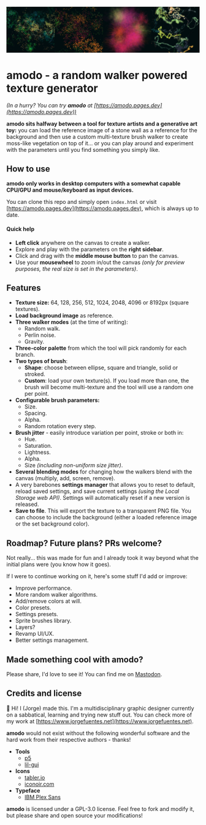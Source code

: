 ![amodo banner](./amodo_banner.jpg)
# amodo - a random walker powered texture generator

*(In a hurry? You can try **amodo** at [https://amodo.pages.dev](https://amodo.pages.dev))*

**amodo sits halfway between a tool for texture artists and a generative art toy:** you can load the reference image of a stone wall as a reference for the background and then use a custom multi-texture brush walker to create moss-like vegetation on top of it... or you can play around and experiment with the parameters until you find something you simply like.

## How to use
**amodo only works in desktop computers with a somewhat capable CPU/GPU and mouse/keyboard as input devices.**

You can clone this repo and simply open `index.html` or visit [https://amodo.pages.dev](https://amodo.pages.dev), which is always up to date.

#### Quick help
- **Left click** anywhere on the canvas to create a walker.
- Explore and play with the parameters on the **right sidebar**.
- Click and drag with the **middle mouse button** to pan the canvas.
- Use your **mousewheel** to zoom in/out the canvas *(only for preview purposes, the real size is set in the parameters)*.

## Features
- **Texture size:** 64, 128, 256, 512, 1024, 2048, 4096 or 8192px (square textures).
- **Load background image** as reference.
- **Three walker modes** (at the time of writing):
    - Random walk.
    - Perlin noise.
    - Gravity.
- **Three-color palette** from which the tool will pick randomly for each branch.
- **Two types of brush**:
    - **Shape**: choose between ellipse, square and triangle, solid or stroked.
    - **Custom**: load your own texture(s). If you load more than one, the brush will become multi-texture and the tool will use a random one per point.
- **Configurable brush parameters:**
    - Size.
    - Spacing.
    - Alpha.
    - Random rotation every step.
- **Brush jitter** - easily introduce variation per point, stroke or both in:
    - Hue.
    - Saturation.
    - Lightness.
    - Alpha.
    - Size *(including non-uniform size jitter)*.
- **Several blending modes** for changing how the walkers blend with the canvas (multiply, add, screen, remove).
- A very barebones **settings manager** that allows you to reset to default, reload saved settings, and save current settings *(using the Local Storage web API)*. Settings will automatically reset if a new version is released.
- **Save to file**. This will export the texture to a transparent PNG file. You can choose to include the background (either a loaded reference image or the set background color).

## Roadmap? Future plans? PRs welcome?
Not really... this was made for fun and I already took it way beyond what the initial plans were (you know how it goes).

If I were to continue working on it, here's some stuff I'd add or improve:
- Improve performance.
- More random walker algorithms.
- Add/remove colors at will.
- Color presets.
- Settings presets.
- Sprite brushes library.
- Layers?
- Revamp UI/UX.
- Better settings management.

## Made something cool with amodo?
Please share, I'd love to see it! You can find me on [Mastodon](https://mastodon.gamedev.place/@jorge).

## Credits and license
:wave: Hi! I (Jorge) made this. I'm a multidisciplinary graphic designer currently on a sabbatical, learning and trying new stuff out. You can check more of my work at [https://www.jorgefuentes.net](https://www.jorgefuentes.net).

**amodo** would not exist without the following wonderful software and the hard work from their respective authors - thanks!
- **Tools**
    - [p5](https://p5js.org/)
    - [lil-gui](https://lil-gui.georgealways.com/)
- **Icons**
    - [tabler.io](https://tabler.io/)
    - [iconoir.com](https://iconoir.com/)
- **Typeface**
    - [IBM Plex Sans](https://www.ibm.com/plex/)

**amodo** is licensed under a GPL-3.0 license. Feel free to fork and modify it, but please share and open source your modifications!
